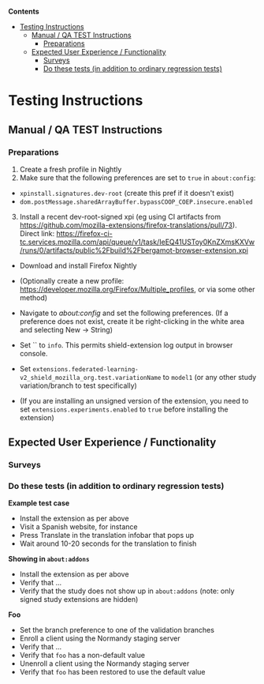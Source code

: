 <!-- START doctoc generated TOC please keep comment here to allow auto update -->
<!-- DON'T EDIT THIS SECTION, INSTEAD RE-RUN doctoc TO UPDATE -->

**Contents**

- [Testing Instructions](#testing-instructions)
  - [Manual / QA TEST Instructions](#manual--qa-test-instructions)
    - [Preparations](#preparations)
  - [Expected User Experience / Functionality](#expected-user-experience--functionality)
    - [Surveys](#surveys)
    - [Do these tests (in addition to ordinary regression tests)](#do-these-tests-in-addition-to-ordinary-regression-tests)

<!-- END doctoc generated TOC please keep comment here to allow auto update -->

# Testing Instructions

## Manual / QA TEST Instructions

### Preparations

1. Create a fresh profile in Nightly
2. Make sure that the following preferences are set to `true` in `about:config`:

- `xpinstall.signatures.dev-root` (create this pref if it doesn't exist)
- `dom.postMessage.sharedArrayBuffer.bypassCOOP_COEP.insecure.enabled`

3. Install a recent dev-root-signed xpi (eg using CI artifacts from https://github.com/mozilla-extensions/firefox-translations/pull/73). Direct link: https://firefox-ci-tc.services.mozilla.com/api/queue/v1/task/IeEQ41USToy0KnZXmsKXVw/runs/0/artifacts/public%2Fbuild%2Fbergamot-browser-extension.xpi

- Download and install Firefox Nightly
- (Optionally create a new profile: <https://developer.mozilla.org/Firefox/Multiple_profiles>, or via some other method)

- Navigate to _about:config_ and set the following preferences. (If a preference does not exist, create it be right-clicking in the white area and selecting New -> String)
- Set `` to `info`. This permits shield-extension log output in browser console.
- Set `extensions.federated-learning-v2_shield_mozilla_org.test.variationName` to `model1` (or any other study variation/branch to test specifically)
- (If you are installing an unsigned version of the extension, you need to set `extensions.experiments.enabled` to `true` before installing the extension)

## Expected User Experience / Functionality

### Surveys

### Do these tests (in addition to ordinary regression tests)

**Example test case**

- Install the extension as per above
- Visit a Spanish website, for instance
- Press Translate in the translation infobar that pops up
- Wait around 10-20 seconds for the translation to finish

**Showing in `about:addons`**

- Install the extension as per above
- Verify that ...
- Verify that the study does not show up in `about:addons` (note: only signed study extensions are hidden)

**Foo**

- Set the branch preference to one of the validation branches
- Enroll a client using the Normandy staging server
- Verify that ...
- Verify that `foo` has a non-default value
- Unenroll a client using the Normandy staging server
- Verify that `foo` has been restored to use the default value
